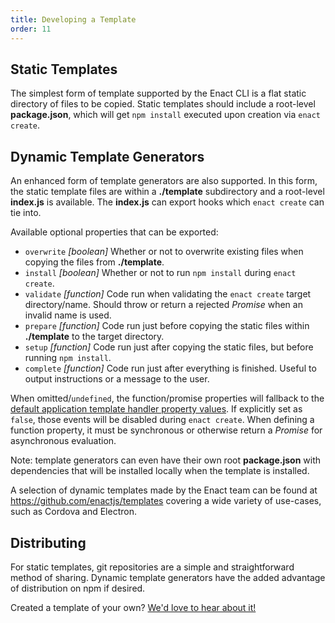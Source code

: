 ```yaml
---
title: Developing a Template
order: 11
---
```

## Static Templates

The simplest form of template supported by the Enact CLI is a flat static directory of files to be copied. Static templates should include a root-level **package.json**, which will get `npm install` executed upon creation via `enact create`.

## Dynamic Template Generators

An enhanced form of template generators are also supported. In this form, the static template files are within a **./template** subdirectory and a root-level **index.js** is available. The **index.js** can export hooks which `enact create` can tie into.

Available optional properties that can be exported:

* `overwrite` _[boolean]_ Whether or not to overwrite existing files when copying the files from **./template**.
* `install` _[boolean]_ Whether or not to run `npm install` during `enact create`.
* `validate` _[function]_ Code run when validating the `enact create` target directory/name. Should throw or return a rejected _Promise_ when an invalid name is used.
* `prepare` _[function]_ Code run just before copying the static files within **./template** to the target directory.
* `setup` _[function]_ Code run just after copying the static files, but before running `npm install`. 
* `complete` _[function]_ Code run just after everything is finished. Useful to output instructions or a message to the user.

When omitted/`undefined`, the function/promise properties will fallback to the [default application template handler property values](https://github.com/enactjs/cli/blob/master/commands/create.js#L24). If explicitly set as `false`, those events will be disabled during `enact create`.  When defining a function property, it must be synchronous or otherwise return a _Promise_ for asynchronous evaluation.

Note: template generators can even have their own root **package.json** with dependencies that will be installed locally when the template is installed.

A selection of dynamic templates made by the Enact team can be found at https://github.com/enactjs/templates covering a wide variety of use-cases, such as Cordova and Electron.

## Distributing
For static templates, git repositories are a simple and straightforward method of sharing. Dynamic template generators have the added advantage of distribution on npm if desired.

Created a template of your own? [We'd love to hear about it!](https://gitter.im/EnactJS/Lobby)
